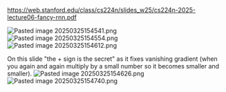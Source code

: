 https://web.stanford.edu/class/cs224n/slides_w25/cs224n-2025-lecture06-fancy-rnn.pdf

![Pasted image 20250325154541.png](../../../attachments/9044f8c0711899e23db0c04aac2809fa.png)![Pasted image 20250325154554.png](../../../attachments/40c90994fc128e7f3b58ee608922d604.png)![Pasted image 20250325154612.png](../../../attachments/df4e86be846a1782e682a2b891eec3d8.png)

On this slide "the + sign is the secret" as it fixes vanishing gradient (when you again and again multiply by a small number so it becomes smaller and smaller).
![Pasted image 20250325154626.png](../../../attachments/ed7a6bbe181a6335719e992aa23d0882.png)![Pasted image 20250325154740.png](../../../attachments/e37088ca962f8a3fcc9f100fff05c186.png)
